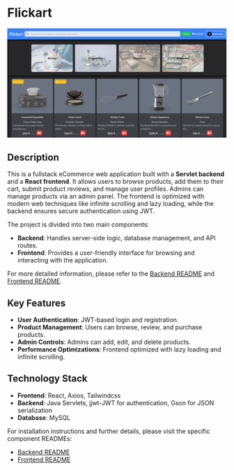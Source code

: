 # Flickart

![Project Image](./images/front.png) 

## Description

This is a fullstack eCommerce web application built with a **Servlet backend** and a **React frontend**. It allows users to browse products, add them to their cart, submit product reviews, and manage user profiles. Admins can manage products via an admin panel. The frontend is optimized with modern web techniques like infinite scrolling and lazy loading, while the backend ensures secure authentication using JWT.

The project is divided into two main components:
- **Backend**: Handles server-side logic, database management, and API routes.
- **Frontend**: Provides a user-friendly interface for browsing and interacting with the application.

For more detailed information, please refer to the [Backend README](./flickart/README.md) and [Frontend README](./FlickartApp/README.md).

## Key Features

- **User Authentication**: JWT-based login and registration.
- **Product Management**: Users can browse, review, and purchase products.
- **Admin Controls**: Admins can add, edit, and delete products.
- **Performance Optimizations**: Frontend optimized with lazy loading and infinite scrolling.

## Technology Stack

- **Frontend**: React, Axios, Tailwindcss
- **Backend**: Java Servlets, jjwt-JWT for authentication, Gson for JSON serialization
- **Database**: MySQL

For installation instructions and further details, please visit the specific component READMEs:
- [Backend README](./backend/README.md)
- [Frontend README](./frontend/README.md)
